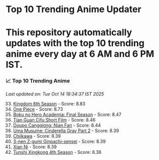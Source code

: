 # Top 10 Trending Anime Updater
# This repository automatically updates with the top 10 trending anime every day at 6 AM and 6 PM IST.

<!-- ANIME_LIST_START -->
### 📈 Top 10 Trending Anime

*Last updated on: Tue Oct 14 18:34:37 IST 2025*

33. [Kingdom 6th Season](https://myanimelist.net/anime/61517) - Score: 8.83
54. [One Piece](https://myanimelist.net/anime/21) - Score: 8.73
166. [Boku no Hero Academia: Final Season](https://myanimelist.net/anime/60098) - Score: 8.47
174. [Tian Guan Cifu Short Film](https://myanimelist.net/anime/60988) - Score: 8.46
187. [Doupo Cangqiong: Nian Fan](https://myanimelist.net/anime/51039) - Score: 8.44
221. [Uma Musume: Cinderella Gray Part 2](https://myanimelist.net/anime/61930) - Score: 8.39
217. [Chiikawa](https://myanimelist.net/anime/50250) - Score: 8.39
217. [3-nen Z-gumi Ginpachi-sensei](https://myanimelist.net/anime/54757) - Score: 8.39
222. [Xian Ni](https://myanimelist.net/anime/55809) - Score: 8.39
252. [Tunshi Xingkong 4th Season](https://myanimelist.net/anime/56524) - Score: 8.36

<!-- ANIME_LIST_END -->

